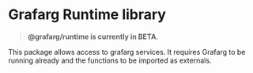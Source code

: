 # Grafarg Runtime library

> **@grafarg/runtime is currently in BETA**.

This package allows access to grafarg services. It requires Grafarg to be running already and the functions to be imported as externals.
